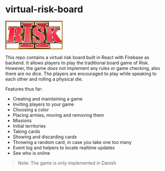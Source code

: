 # virtual-risk-board

![Risk logo](src/images/card_back.png)

This repo contains a virtual risk board built in React with Firebase as backend. It allows players to play the traditional board game of Risk. However, the game *does not* implement any rules or game checking, also there are no dice. The players are encouraged to play while speaking to each other and rolling a physical die.

Features thus far:

* Creating and maintaining a game
* Inviting players to your game
* Choosing a color
* Placing armies, moving and removing them
* Missions
* Initial territories
* Taking cards
* Showing and discarding cards
* Throwing a random card, in case you take one too many
* Event log and helpers to locate realtime updates
* See who is online

> Note: The game is only implemented in Danish

